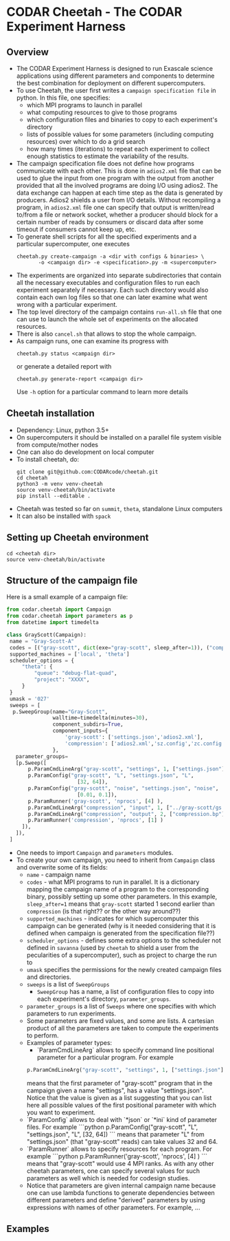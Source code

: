 # CODAR Cheetah - The CODAR Experiment Harness

## Overview

* The CODAR Experiment Harness is designed to run Exascale science applications
  using different parameters and components to determine the best combination
  for deployment on different supercomputers.
* To use Cheetah, the user first writes a `campaign specification file` in python.
  In this file, one specifies:
     * which MPI programs to launch in parallel
     * what computing resources to give to those programs
     * which configuration files and binaries to copy to each experiment's directory
     * lists of possible values for some parameters (including computing resources) over which to do a grid search
     * how many times (iterations) to repeat each experiment to collect enough statistics
       to estimate the variability of the results.
* The campaign specification file does not define how programs communicate with each other.
  This is done in `adios2.xml` file that can be used to glue the input from one program
  with the output from another provided that all the involved programs are doing I/O using adios2.
  The data exchange can happen at each time step as the data is generated by producers.
  Adios2 shields a user from I/O details. Without recompiling a program, in `adios2.xml` file one
  can specify that output is written/read to/from a file or network socket, whether a producer should block
  for a certain number of reads by consumers or discard data after some timeout if consumers cannot keep up, etc.
* To generate shell scripts for all the specified experiments and a particular supercomputer,
  one executes  
  ```
  cheetah.py create-campaign -a <dir with configs & binaries> \
  	     -o <campaign dir> -e <specification>.py -m <supercomputer>
  ```  
* The experiments are organized into separate subdirectories that contain
  all the necessary executables and configuration files to run each experiment separately if necessary.
  Each such directory would also contain each own log files so that one can later examine what went
  wrong with a particular experiment.
* The top level directory of the campaign contains `run-all.sh` file that one can use to launch
  the whole set of experiments on the allocated resources.
* There is also `cancel.sh` that allows to stop the whole campaign.
* As campaign runs, one can examine its progress with
  ```
  cheetah.py status <campaign dir>
  ```
  or generate a detailed report with
  ```
  cheetah.py generate-report <campaign dir>
  ```
  Use `-h` option for a particular command to learn more details

## Cheetah installation
   * Dependency: Linux, python 3.5+
   * On supercomputers it should be installed on a parallel file system visible from compute/mother nodes
   * One can also do development on local computer
   * To install cheetah, do:
     ```
     git clone git@github.com:CODARcode/cheetah.git
     cd cheetah          
     python3 -m venv venv-cheetah
     source venv-cheetah/bin/activate
     pip install --editable .
     ```
   * Cheetah was tested so far on `summit`, `theta`, standalone Linux computers
   * It can also be installed with `spack`
## Setting up Cheetah environment
   ```
   cd <cheetah dir>
   source venv-cheetah/bin/activate
   ```
## Structure of the campaign file
   Here is a small example of a campaign file:
   ```python
from codar.cheetah import Campaign
from codar.cheetah import parameters as p
from datetime import timedelta

class GrayScott(Campaign):
    name = "Gray-Scott-A"
    codes = [("gray-scott", dict(exe="gray-scott", sleep_after=1)), ("compression", dict(exe="compression")) ]
    supported_machines = ['local', 'theta']
    scheduler_options = {
        "theta": {
            "queue": "debug-flat-quad",
            "project": "XXXX",
        }
    }
    umask = '027'
    sweeps = [
     p.SweepGroup(name="Gray-Scott",
                  walltime=timedelta(minutes=30),
                  component_subdirs=True,
                  component_inputs={
                      'gray-scott': ['settings.json','adios2.xml'],
                      'compression': ['adios2.xml','sz.config','zc.config']
                  },
      parameter_groups=
      [p.Sweep([
          p.ParamCmdLineArg("gray-scott", "settings", 1, ["settings.json"]),
          p.ParamConfig("gray-scott", "L", "settings.json", "L",
                          [32, 64]),
          p.ParamConfig("gray-scott", "noise", "settings.json", "noise",
                          [0.01, 0.1]),
          p.ParamRunner('gray-scott', 'nprocs', [4] ),
          p.ParamCmdLineArg("compression", "input", 1, ["../gray-scott/gs.bp"]),
          p.ParamCmdLineArg("compression", "output", 2, ["compression.bp"]),
          p.ParamRunner('compression', 'nprocs', [1] )          
        ]),
      ]),
    ]

   ```
   * One needs to import `Campaign` and `parameters` modules.
   * To create your own campaign, you need to inherit from `Campaign` class and overwrite some of its fields:
     * `name` - campaign name
     * `codes` - what MPI programs to run in parallel.
       It is a dictionary mapping the campaign name of a program to the corresponding binary,
       possibly setting up some other parameters. In this example, `sleep_after=1` means that
       `gray-scott` started 1 second earlier than `compression` (is that right?? or the other way around??)
     * `supported_machines` - indicates for which supercomputer this campaign can be generated (why is it needed considering
       that it is defined when campaign is generated from the specification file??)
     * `scheduler_options` - defines some extra options to the scheduler not defined in `savanna`
       (used by `cheetah` to shield a user from the pecularities of a supercomputer), such as project
       to charge the run to
     * `umask` specifies the permissions for the newly created campaign files and directories.
     * `sweeps` is a list of `SweepGroups`
       * `SweepGroup` has a  name, a list of configuration files to copy into each experiment's directory,
       	 `parameter_groups`.
	 * `parameter_groups` is a list of `Sweeps` where one specifies with which parameters to run experiments.
	 * Some parameters are fixed values, and some are lists. A cartesian product of all the parameters are taken
	   to compute the experiments to perform.
     * Examples of parameter types:
       <ul>
       <li> `ParamCmdLineArg` allows to specify command line positional parameter for a particular program.
       	 For example
	 ```python
	 p.ParamCmdLineArg("gray-scott", "settings", 1, ["settings.json"])
	 ```
	 means that the first parameter of "gray-scott" program that in the campaign given a name "settings", has a value
	 "settings.json". Notice that the value is given as a list suggesting that you can list here all possible values
	 of the first positional parameter with which you want to experiment.	 
       <li> `ParamConfig` allows to deal with `*json` or `*ini` kind of parameter files.
       	 For example
	 ```python
       	 p.ParamConfig("gray-scott", "L", "settings.json", "L", [32, 64])
	 ```
	 means that parameter "L" from "settings.json" (that "gray-scott" reads) can take values 32 and 64.
       <li> `ParamRunner` allows to specify resources for each program. For example
       	 ```python
	 p.ParamRunner('gray-scott', 'nprocs', [4] )
	 ```
	 means that "gray-scott" would use 4 MPI ranks. As with any other cheetah parameters, one can specify several
	 values for such parameters as well which is needed for codesign studies.
       <li> Notice that parameters are given internal campaign name because one can use lambda functions to generate dependencies
       	 between different parameters and define "derived" parameters by using expressions with names of other parameters.
	 For example, ...
       </ul>
## Examples
